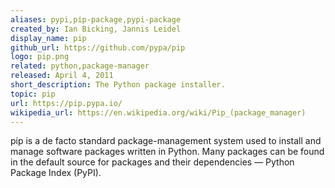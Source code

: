 ```yaml
---
aliases: pypi,pip-package,pypi-package
created_by: Ian Bicking, Jannis Leidel
display_name: pip
github_url: https://github.com/pypa/pip
logo: pip.png
related: python,package-manager
released: April 4, 2011
short_description: The Python package installer.
topic: pip
url: https://pip.pypa.io/
wikipedia_url: https://en.wikipedia.org/wiki/Pip_(package_manager)
---
```

pip is a de facto standard package-management system used to install and manage software packages written in Python. Many packages can be found in the default source for packages and their dependencies — Python Package Index (PyPI).
